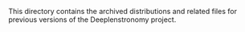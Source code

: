 This directory contains the archived distributions and related files for previous versions of the Deeplenstronomy project.
